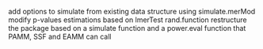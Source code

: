 add options to simulate from existing data structure using simulate.merMod
modify p-values estimations based on lmerTest rand.function
restructure the package based on a simulate function and a power.eval function that PAMM, SSF and EAMM can call
